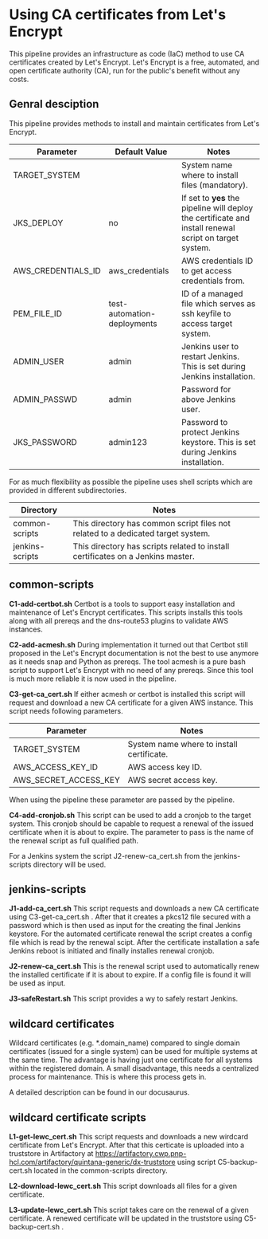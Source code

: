 # Using CA certificates from Let's Encrypt

This pipeline provides an infrastructure as code (IaC) method to use CA certificates created by Let's Encrypt.
Let's Encrypt is a free, automated, and open certificate authority (CA), run for the public's benefit without any costs.

## Genral desciption
This pipeline provides methods to install and maintain certificates from Let's Encrypt.

| Parameter | Default Value | Notes |
| --- | --- | --- |
| TARGET_SYSTEM |  | System name where to install files (mandatory). |
| JKS_DEPLOY | no | If set to **yes** the pipeline will deploy the certificate and install renewal script on target system. |
| AWS_CREDENTIALS_ID | aws_credentials | AWS credentials ID to get access credentials from. |
| PEM_FILE_ID | test-automation-deployments | ID of a managed file which serves as ssh keyfile to access target system. |
| ADMIN_USER | admin | Jenkins user to restart Jenkins. This is set during Jenkins installation. |
| ADMIN_PASSWD | admin | Password for above Jenkins user. |
| JKS_PASSWORD | admin123 | Password to protect Jenkins keystore. This is set during Jenkins installation. |

For as much flexibility as possible the pipeline uses shell scripts which are provided in different subdirectories.

| Directory | Notes |
| --- | --- |
| common-scripts | This directory has common script files not related to a dedicated target system. |
| jenkins-scripts | This directory has scripts related to install certificates on a Jenkins master. |

## common-scripts
**C1-add-certbot.sh**
Certbot is a tools to support easy installation and maintenance of Let's Encrypt certificates. This scripts installs this tools along with all prereqs and the dns-route53 plugins to validate AWS instances.

**C2-add-acmesh.sh**
During implementation it turned out that Certbot still proposed in the Let's Encrypt documentation is not the best to use anymore as it needs snap and Python as prereqs. The tool acmesh is a pure bash script to support Let's Encrypt with no need of any prereqs. Since this tool is much more reliable it is now used in the pipeline. 

**C3-get-ca_cert.sh**
If either acmesh or certbot is installed this script will request and download a new CA certificate for a given AWS instance. This script needs following parameters.

| Parameter | Notes |
| --- | --- |
| TARGET_SYSTEM | System name where to install certificate. |
| AWS_ACCESS_KEY_ID | AWS access key ID. |
| AWS_SECRET_ACCESS_KEY | AWS secret access key. |

When using the pipeline these parameter are passed by the pipeline.

**C4-add-cronjob.sh**
This script can be used to add a cronjob to the target system. This cronjob should be capable to request a renewal of the issued certificate when it is about to expire. The parameter to pass is the name of the renewal script as full qualified path.

For a Jenkins system the script J2-renew-ca_cert.sh from the jenkins-scripts directory will be used.

## jenkins-scripts
**J1-add-ca_cert.sh**
This script requests and downloads a new CA certificate using C3-get-ca_cert.sh . After that it creates a pkcs12 file secured with a password which is then used as input for the creating the final Jenkins keystore. For the automated certificate renewal the script creates a config file which is read by the renewal scipt. After the certificate installation a safe Jenkins reboot is initiated and finally installes renewal cronjob.

**J2-renew-ca_cert.sh**
This is the renewal script used to automatically renew the installed certificate if it is about to expire. If a config file is found it will be used as input.

**J3-safeRestart.sh**
This script provides a wy to safely restart Jenkins.

## wildcard certificates
Wildcard certificates (e.g. *.domain_name) compared to single domain certificates (issued for a single system) can be used for multiple systems at the same time. The advantage is having just one certificate for all systems within the registered domain. A small disadvantage, this needs a centralized process for maintenance. This is where this process gets in.

A detailed description can be found in our docusaurus.

## wildcard certificate scripts
**L1-get-lewc_cert.sh**
This script requests and downloads a new wirdcard certificate from Let's Encrypt. After that this certicate is uploaded into a truststore in Artifactory at https://artifactory.cwp.pnp-hcl.com/artifactory/quintana-generic/dx-truststore using script C5-backup-cert.sh located in the common-scripts directory.

**L2-download-lewc_cert.sh**
This script downloads all files for a given certificate.

**L3-update-lewc_cert.sh**
This script takes care on the renewal of a given certificate. A renewed certificate will be updated in the truststore using C5-backup-cert.sh . 
